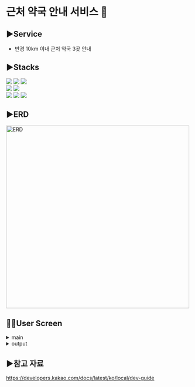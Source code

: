 <h1>근처 약국 안내 서비스 💊</h1>


▶️Service
-------------
- 반경 10km 이내 근처 약국 3곳 안내

▶️Stacks
-------------
<div> 
  <img src="https://img.shields.io/badge/java-007396?style=for-the-badge&logo=java&logoColor=white"> 
  <img src="https://img.shields.io/badge/mysql-4479A1?style=for-the-badge&logo=mysql&logoColor=white"> 
  <img src="https://img.shields.io/badge/apache tomcat-F8DC75?style=for-the-badge&logo=apachetomcat&logoColor=white">
  <br>

  <img src="https://img.shields.io/badge/springboot-6DB33F?style=for-the-badge&logo=springboot&logoColor=white">
  <img src="https://img.shields.io/badge/gradle-02303A?style=for-the-badge&logo=gradle&logoColor=white">
  <br>
  
  <img src="https://img.shields.io/badge/github-181717?style=for-the-badge&logo=github&logoColor=white">
  <img src="https://img.shields.io/badge/git-F05032?style=for-the-badge&logo=git&logoColor=white">
  <img src="https://img.shields.io/badge/gitkraken-179287?style=for-the-badge&logo=gitkraken&logoColor=white">
  <br>
</div>


▶️ERD
-------------
<img width="500" alt="ERD" src="https://file.notion.so/f/s/a85cf685-1fc5-49c6-b1d6-3f470b66529e/erd.png?id=15e279d9-f7f8-4e00-978c-5a00b79a53f8&table=block&spaceId=0e29992a-3896-481e-ba25-d94e30a8b9c8&expirationTimestamp=1690430400000&signature=m_D7jzN8NRwTsPLCROvPhLeCqYDpqCXdT-_wVXCCcB4&downloadName=erd.png">


🧑‍💻User Screen
-------------
<div>
  <details>
    <summary>main</summary>
    <img width="407" alt="main" src="https://file.notion.so/f/s/76df2e09-a265-4a43-9d76-024a909632dc/main.png?id=361fc1ef-391e-4761-a240-baa91d73cd69&table=block&spaceId=0e29992a-3896-481e-ba25-d94e30a8b9c8&expirationTimestamp=1690430400000&signature=l1ULIM_C6i0BbO-DZBOeM4DWEfB4Frm6Af7QCCP1ja0&downloadName=main.png">
  </details>

  <details>
    <summary>output</summary>
    <img width="694" alt="output" src="https://file.notion.so/f/s/8c53df99-58d2-480d-b78e-e00f3b1bba6f/output.png?id=cd113fbb-7c98-4681-a383-16e56d2e5377&table=block&spaceId=0e29992a-3896-481e-ba25-d94e30a8b9c8&expirationTimestamp=1690430400000&signature=-1U_ClRXBU8555MQ-tt9V70A9GOjZ123dQmrL3raUy4&downloadName=output.png">
  </details>
</div>

▶️참고 자료
-------------
https://developers.kakao.com/docs/latest/ko/local/dev-guide
